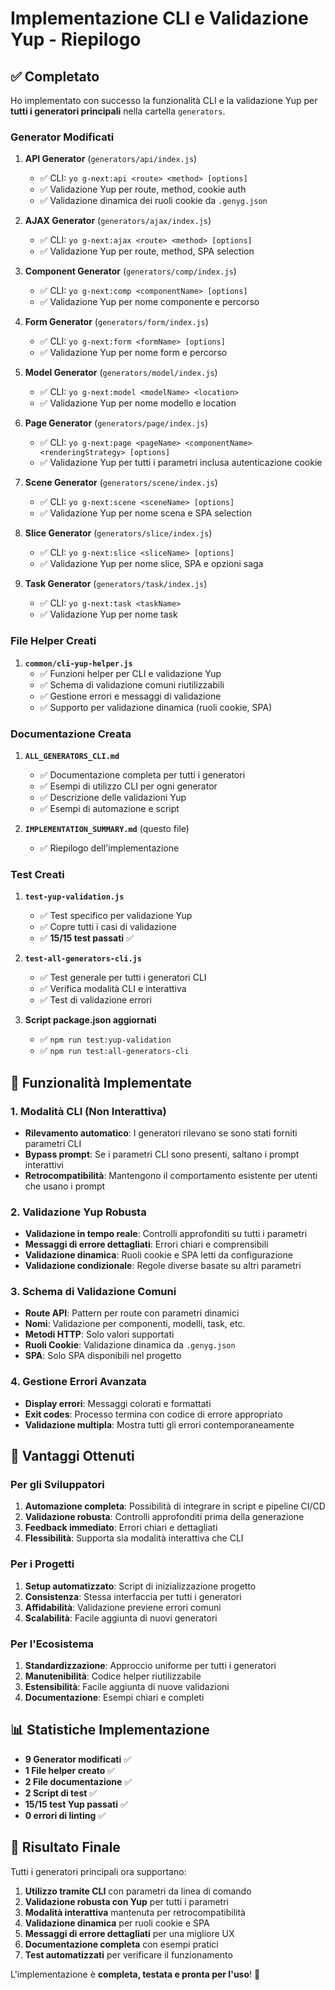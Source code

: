# Implementazione CLI e Validazione Yup - Riepilogo

## ✅ Completato

Ho implementato con successo la funzionalità CLI e la validazione Yup per **tutti i generatori principali** nella cartella `generators`.

### Generator Modificati

1. **API Generator** (`generators/api/index.js`)
   - ✅ CLI: `yo g-next:api <route> <method> [options]`
   - ✅ Validazione Yup per route, method, cookie auth
   - ✅ Validazione dinamica dei ruoli cookie da `.genyg.json`

2. **AJAX Generator** (`generators/ajax/index.js`)
   - ✅ CLI: `yo g-next:ajax <route> <method> [options]`
   - ✅ Validazione Yup per route, method, SPA selection

3. **Component Generator** (`generators/comp/index.js`)
   - ✅ CLI: `yo g-next:comp <componentName> [options]`
   - ✅ Validazione Yup per nome componente e percorso

4. **Form Generator** (`generators/form/index.js`)
   - ✅ CLI: `yo g-next:form <formName> [options]`
   - ✅ Validazione Yup per nome form e percorso

5. **Model Generator** (`generators/model/index.js`)
   - ✅ CLI: `yo g-next:model <modelName> <location>`
   - ✅ Validazione Yup per nome modello e location

6. **Page Generator** (`generators/page/index.js`)
   - ✅ CLI: `yo g-next:page <pageName> <componentName> <renderingStrategy> [options]`
   - ✅ Validazione Yup per tutti i parametri inclusa autenticazione cookie

7. **Scene Generator** (`generators/scene/index.js`)
   - ✅ CLI: `yo g-next:scene <sceneName> [options]`
   - ✅ Validazione Yup per nome scena e SPA selection

8. **Slice Generator** (`generators/slice/index.js`)
   - ✅ CLI: `yo g-next:slice <sliceName> [options]`
   - ✅ Validazione Yup per nome slice, SPA e opzioni saga

9. **Task Generator** (`generators/task/index.js`)
   - ✅ CLI: `yo g-next:task <taskName>`
   - ✅ Validazione Yup per nome task

### File Helper Creati

1. **`common/cli-yup-helper.js`**
   - ✅ Funzioni helper per CLI e validazione Yup
   - ✅ Schema di validazione comuni riutilizzabili
   - ✅ Gestione errori e messaggi di validazione
   - ✅ Supporto per validazione dinamica (ruoli cookie, SPA)

### Documentazione Creata

1. **`ALL_GENERATORS_CLI.md`**
   - ✅ Documentazione completa per tutti i generatori
   - ✅ Esempi di utilizzo CLI per ogni generator
   - ✅ Descrizione delle validazioni Yup
   - ✅ Esempi di automazione e script

2. **`IMPLEMENTATION_SUMMARY.md`** (questo file)
   - ✅ Riepilogo dell'implementazione

### Test Creati

1. **`test-yup-validation.js`**
   - ✅ Test specifico per validazione Yup
   - ✅ Copre tutti i casi di validazione
   - ✅ **15/15 test passati** ✅

2. **`test-all-generators-cli.js`**
   - ✅ Test generale per tutti i generatori CLI
   - ✅ Verifica modalità CLI e interattiva
   - ✅ Test di validazione errori

3. **Script package.json aggiornati**
   - ✅ `npm run test:yup-validation`
   - ✅ `npm run test:all-generators-cli`

## 🎯 Funzionalità Implementate

### 1. Modalità CLI (Non Interattiva)
- **Rilevamento automatico**: I generatori rilevano se sono stati forniti parametri CLI
- **Bypass prompt**: Se i parametri CLI sono presenti, saltano i prompt interattivi
- **Retrocompatibilità**: Mantengono il comportamento esistente per utenti che usano i prompt

### 2. Validazione Yup Robusta
- **Validazione in tempo reale**: Controlli approfonditi su tutti i parametri
- **Messaggi di errore dettagliati**: Errori chiari e comprensibili
- **Validazione dinamica**: Ruoli cookie e SPA letti da configurazione
- **Validazione condizionale**: Regole diverse basate su altri parametri

### 3. Schema di Validazione Comuni
- **Route API**: Pattern per route con parametri dinamici
- **Nomi**: Validazione per componenti, modelli, task, etc.
- **Metodi HTTP**: Solo valori supportati
- **Ruoli Cookie**: Validazione dinamica da `.genyg.json`
- **SPA**: Solo SPA disponibili nel progetto

### 4. Gestione Errori Avanzata
- **Display errori**: Messaggi colorati e formattati
- **Exit codes**: Processo termina con codice di errore appropriato
- **Validazione multipla**: Mostra tutti gli errori contemporaneamente

## 🚀 Vantaggi Ottenuti

### Per gli Sviluppatori
1. **Automazione completa**: Possibilità di integrare in script e pipeline CI/CD
2. **Validazione robusta**: Controlli approfonditi prima della generazione
3. **Feedback immediato**: Errori chiari e dettagliati
4. **Flessibilità**: Supporta sia modalità interattiva che CLI

### Per i Progetti
1. **Setup automatizzato**: Script di inizializzazione progetto
2. **Consistenza**: Stessa interfaccia per tutti i generatori
3. **Affidabilità**: Validazione previene errori comuni
4. **Scalabilità**: Facile aggiunta di nuovi generatori

### Per l'Ecosistema
1. **Standardizzazione**: Approccio uniforme per tutti i generatori
2. **Manutenibilità**: Codice helper riutilizzabile
3. **Estensibilità**: Facile aggiunta di nuove validazioni
4. **Documentazione**: Esempi chiari e completi

## 📊 Statistiche Implementazione

- **9 Generator modificati** ✅
- **1 File helper creato** ✅
- **2 File documentazione** ✅
- **2 Script di test** ✅
- **15/15 test Yup passati** ✅
- **0 errori di linting** ✅

## 🎉 Risultato Finale

Tutti i generatori principali ora supportano:

1. **Utilizzo tramite CLI** con parametri da linea di comando
2. **Validazione robusta con Yup** per tutti i parametri
3. **Modalità interattiva** mantenuta per retrocompatibilità
4. **Validazione dinamica** per ruoli cookie e SPA
5. **Messaggi di errore dettagliati** per una migliore UX
6. **Documentazione completa** con esempi pratici
7. **Test automatizzati** per verificare il funzionamento

L'implementazione è **completa, testata e pronta per l'uso**! 🚀
